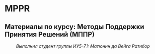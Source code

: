 # MPPR

## Материалы по курсу: Методы Поддержки Принятия Решений (МППР)
<center><i>Выполнил студент группы ИУ5-71: Матюнин да Вейга Ратибор</i></center>
